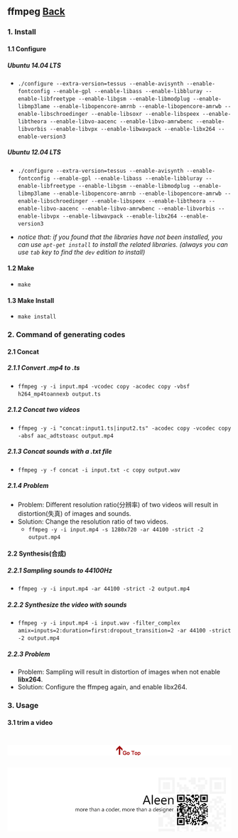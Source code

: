 ## ffmpeg	[Back](./../summary.md)

### 1. Install

#### 1.1 Configure


##### Ubuntu 14.04 LTS 

- `./configure --extra-version=tessus --enable-avisynth --enable-fontconfig --enable-gpl --enable-libass --enable-libbluray --enable-libfreetype --enable-libgsm --enable-libmodplug --enable-libmp3lame --enable-libopencore-amrnb --enable-libopencore-amrwb --enable-libschroedinger --enable-libsoxr --enable-libspeex --enable-libtheora --enable-libvo-aacenc --enable-libvo-amrwbenc --enable-libvorbis --enable-libvpx --enable-libwavpack --enable-libx264 --enable-version3`

##### Ubuntu 12.04 LTS

- `./configure --extra-version=tessus --enable-avisynth --enable-fontconfig --enable-gpl --enable-libass --enable-libbluray --enable-libfreetype --enable-libgsm --enable-libmodplug --enable-libmp3lame --enable-libopencore-amrnb --enable-libopencore-amrwb --enable-libschroedinger --enable-libspeex --enable-libtheora --enable-libvo-aacenc --enable-libvo-amrwbenc --enable-libvorbis --enable-libvpx --enable-libwavpack --enable-libx264 --enable-version3`

- *notice that: if you found that the libraries have not been installed, you can use `apt-get install` to install the related libraries. (always you can use `tab` key to find the `dev` edition to install)*

#### 1.2 Make

- `make`

#### 1.3 Make Install

- `make install`

### 2. Command of generating codes

#### 2.1 Concat

##### 2.1.1 Convert .mp4 to .ts 

- `ffmpeg -y -i input.mp4 -vcodec copy -acodec copy -vbsf h264_mp4toannexb output.ts`

##### 2.1.2 Concat two videos

- `ffmpeg -y -i "concat:input1.ts|input2.ts" -acodec copy -vcodec copy -absf aac_adtstoasc output.mp4`

##### 2.1.3 Concat sounds with a .txt file

- `ffmpeg -y -f concat -i input.txt -c copy output.wav`

##### 2.1.4 Problem

- Problem: Different resolution ratio(分辨率) of two videos will result in distortion(失真) of images and sounds.
- Solution: Change the resolution ratio of two videos.
	- `ffmpeg -y -i input.mp4 -s 1280x720 -ar 44100 -strict -2 output.mp4`

#### 2.2 Synthesis(合成)

##### 2.2.1 Sampling sounds to 44100Hz

- `ffmpeg -y -i input.mp4 -ar 44100 -strict -2 output.mp4`

##### 2.2.2 Synthesize the video with sounds

- `ffmpeg -y -i input.mp4 -i input.wav -filter_complex amix=inputs=2:duration=first:dropout_transition=2 -ar 44100 -strict -2 output.mp4` 

##### 2.2.3 Problem

- Problem: Sampling will result in distortion of images when not enable **libx264**.
- Solution: Configure the ffmpeg again, and enable libx264.

### 3. Usage

#### 3.1 trim a video

<a href="#" style="left:200px;"><img src="./../../pic/gotop.png"></a>
=====
<a href="http://aleen42.github.io/" target="_blank" ><img src="./../../pic/tail.gif"></a>
